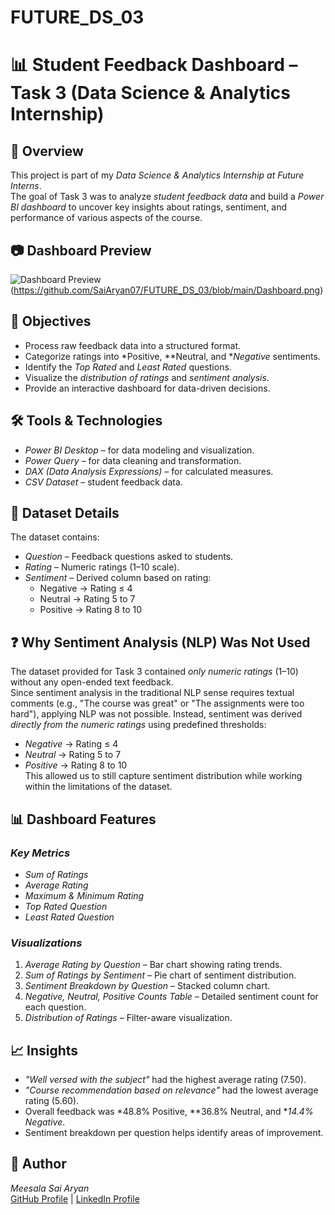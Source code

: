 # FUTURE_DS_03
# 📊 Student Feedback Dashboard – Task 3 (Data Science & Analytics Internship)

## 📌 Overview
This project is part of my *Data Science & Analytics Internship at Future Interns*.  
The goal of Task 3 was to analyze *student feedback data* and build a *Power BI dashboard* to uncover key insights about ratings, sentiment, and performance of various aspects of the course.
## 📷 Dashboard Preview
![Dashboard Preview](dashboard_screenshot.png)  
(https://github.com/SaiAryan07/FUTURE_DS_03/blob/main/Dashboard.png)
## 🎯 Objectives
- Process raw feedback data into a structured format.
- Categorize ratings into *Positive, **Neutral, and **Negative* sentiments.
- Identify the *Top Rated* and *Least Rated* questions.
- Visualize the *distribution of ratings* and *sentiment analysis*.
- Provide an interactive dashboard for data-driven decisions.
## 🛠 Tools & Technologies
- *Power BI Desktop* – for data modeling and visualization.
- *Power Query* – for data cleaning and transformation.
- *DAX (Data Analysis Expressions)* – for calculated measures.
- *CSV Dataset* – student feedback data.
## 📂 Dataset Details
The dataset contains:
- *Question* – Feedback questions asked to students.
- *Rating* – Numeric ratings (1–10 scale).
- *Sentiment* – Derived column based on rating:
  - Negative → Rating ≤ 4  
  - Neutral → Rating 5 to 7  
  - Positive → Rating 8 to 10
## ❓ Why Sentiment Analysis (NLP) Was Not Used
The dataset provided for Task 3 contained *only numeric ratings* (1–10) without any open-ended text feedback.  
Since sentiment analysis in the traditional NLP sense requires textual comments (e.g., "The course was great" or "The assignments were too hard"), applying NLP was not possible.
Instead, sentiment was derived *directly from the numeric ratings* using predefined thresholds:
- *Negative* → Rating ≤ 4  
- *Neutral* → Rating 5 to 7  
- *Positive* → Rating 8 to 10  
This allowed us to still capture sentiment distribution while working within the limitations of the dataset.
## 📊 Dashboard Features
### *Key Metrics*
- *Sum of Ratings*
- *Average Rating*
- *Maximum & Minimum Rating*
- *Top Rated Question*
- *Least Rated Question*
### *Visualizations*
1. *Average Rating by Question* – Bar chart showing rating trends.
2. *Sum of Ratings by Sentiment* – Pie chart of sentiment distribution.
3. *Sentiment Breakdown by Question* – Stacked column chart.
4. *Negative, Neutral, Positive Counts Table* – Detailed sentiment count for each question.
5. *Distribution of Ratings* – Filter-aware visualization.
## 📈 Insights
- *"Well versed with the subject"* had the highest average rating (7.50).
- *"Course recommendation based on relevance"* had the lowest average rating (5.60).
- Overall feedback was *48.8% Positive, **36.8% Neutral, and **14.4% Negative*.
- Sentiment breakdown per question helps identify areas of improvement.
## 📌 Author
*Meesala 
Sai Aryan*  
[GitHub Profile](https://github.com/SaiAryan07) |
[LinkedIn Profile](https://www.linkedin.com/in/YOUR-LINKEDIN-ID)
